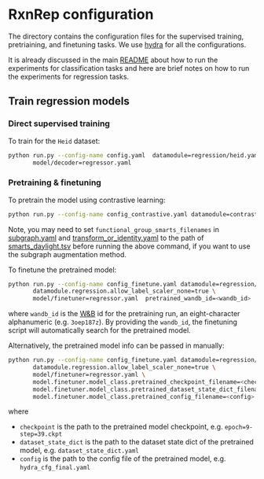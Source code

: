 # RxnRep configuration

The directory contains the configuration files for the supervised training,
pretriaining, and finetuning tasks.
We use [hydra](https://github.com/facebookresearch/hydra) for all the
configurations.

It is already discussed in the main [README](../README.md) about how to run the
experiments for classification tasks and here are brief notes on how to run the
experiments for regression tasks.

## Train regression models

### Direct supervised training

To train for the `Heid` dataset:

```bash
python run.py --config-name config.yaml  datamodule=regression/heid.yaml \
       model/decoder=regressor.yaml
```

### Pretraining & finetuning

To pretrain the model using contrastive learning:

```bash
python run.py --config-name config_contrastive.yaml datamodule=contrastive/heid.yaml
```

Note, you may need to set `functional_group_smarts_filenames` in [subgraph.yaml](./transform1/subgraph.yaml) and [transform_or_identity.yaml](./transform1/transform_or_identity.yaml) to the path of [smarts_daylight.tsv](../assets/smarts_daylight.tsv) before running the above command, if you want to use the subgraph augmentation method.

To finetune the pretrained model:

```bash
python run.py --config-name config_finetune.yaml datamodule=regression/heid.yaml \
       datamodule.regression.allow_label_scaler_none=true \
       model/finetuner=regressor.yaml  pretrained_wandb_id=<wandb_id>
```

where `wandb_id` is the [W&B](https://wandb.ai) id for the pretraining run, an eight-character
alphanumeric
(e.g. `3oep187z`).
By providing the `wandb_id`, the finetuning script will automatically search for the pretrained model.

Alternatively, the pretrained model info can be passed in manually:

```bash
python run.py --config-name config_finetune.yaml datamodule=regression/heid.yaml \
       datamodule.regression.allow_label_scaler_none=true \
       model/finetuner=regressor.yaml \
       model.finetuner.model_class.pretrained_checkpoint_filename=<checkpoint> \
       model.finetuner.model_class.pretrained_dataset_state_dict_filename=<dataset_state_dict> \
       model.finetuner.model_class.pretrained_config_filename=<config>
```

where

- `checkpoint` is the path to the pretrained model checkpoint, e.g. `epoch=9-step=39.ckpt`
- `dataset_state_dict` is the path to the dataset state dict of the pretrained model, e.g. `dataset_state_dict.yaml`
- `config` is the path to the config file of the pretrained model, e.g. `hydra_cfg_final.yaml`
